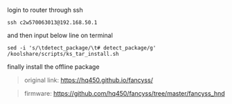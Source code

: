 login to router through ssh
```shell script
ssh c2w570063013@192.168.50.1
```
and then input below line on terminal
```shell script
sed -i 's/\tdetect_package/\t# detect_package/g' /koolshare/scripts/ks_tar_install.sh
```
finally install the offline package

>original link: https://hq450.github.io/fancyss/

>firmware: https://github.com/hq450/fancyss/tree/master/fancyss_hnd